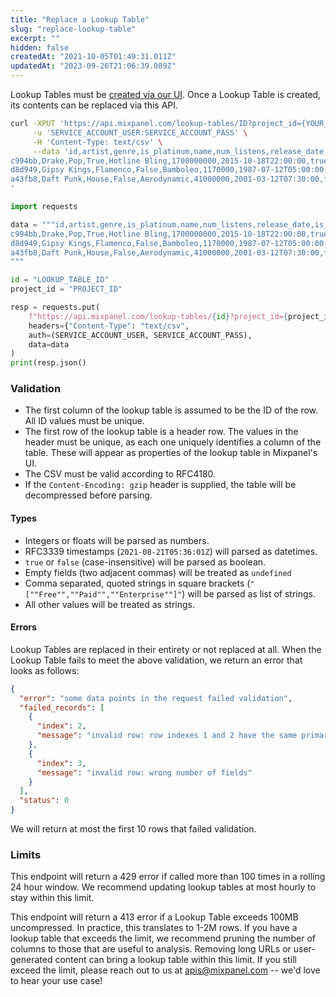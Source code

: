 ```yaml
---
title: "Replace a Lookup Table"
slug: "replace-lookup-table"
excerpt: ""
hidden: false
createdAt: "2021-10-05T01:49:31.011Z"
updatedAt: "2023-09-26T21:06:39.089Z"
---
```

Lookup Tables must be [created via our UI](/pages/docs/tracking/how-tos/lookup-tables). Once a Lookup Table is created, its contents can be replaced via this API.

```sh
curl -XPUT 'https://api.mixpanel.com/lookup-tables/ID?project_id={YOUR_PROJECT_ID}' \
     -u 'SERVICE_ACCOUNT_USER:SERVICE_ACCOUNT_PASS' \
     -H 'Content-Type: text/csv' \
     --data 'id,artist,genre,is_platinum,name,num_listens,release_date,is_top_40
c994bb,Drake,Pop,True,Hotline Bling,1700000000,2015-10-18T22:00:00,true
d8d949,Gipsy Kings,Flamenco,False,Bamboleo,1170000,1987-07-12T05:00:00,false
a43fb8,Daft Punk,House,False,Aerodynamic,41000000,2001-03-12T07:30:00,false
'
```
```python
import requests

data = """id,artist,genre,is_platinum,name,num_listens,release_date,is_top_40
c994bb,Drake,Pop,True,Hotline Bling,1700000000,2015-10-18T22:00:00,true
d8d949,Gipsy Kings,Flamenco,False,Bamboleo,1170000,1987-07-12T05:00:00,false
a43fb8,Daft Punk,House,False,Aerodynamic,41000000,2001-03-12T07:30:00,false
"""

id = "LOOKUP_TABLE_ID"
project_id = "PROJECT_ID"

resp = requests.put(
    f"https://api.mixpanel.com/lookup-tables/{id}?project_id={project_id}",
    headers={"Content-Type": "text/csv",
    auth=(SERVICE_ACCOUNT_USER, SERVICE_ACCOUNT_PASS),
    data=data
)
print(resp.json()
```

### Validation
* The first column of the lookup table is assumed to be the ID of the row. All ID values must be unique.
* The first row of the lookup table is a header row. The values in the header must be unique, as each one uniquely identifies a column of the table. These will appear as properties of the lookup table in Mixpanel's UI.
* The CSV must be valid according to RFC4180.
* If the `Content-Encoding: gzip` header is supplied, the table will be decompressed before parsing.

#### Types
* Integers or floats will be parsed as numbers.
* RFC3339 timestamps (`2021-08-21T05:36:01Z`) will parsed as datetimes.
* `true` or `false` (case-insensitive) will be parsed as boolean.
* Empty fields (two adjacent commas) will be treated as `undefined`
* Comma separated, quoted strings in square brackets (`"[""Free"",""Paid"",""Enterprise""]"`) will be parsed as list of strings.
* All other values will be treated as strings.

#### Errors
Lookup Tables are replaced in their entirety or not replaced at all. When the Lookup Table fails to meet the above validation, we return an error that looks as follows:

```json
{
  "error": "some data points in the request failed validation",
  "failed_records": [
    {
      "index": 2,
      "message": "invalid row: row indexes 1 and 2 have the same primary key"
    },
    {
      "index": 3,
      "message": "invalid row: wrong number of fields"
    }
  ],
  "status": 0
}
```

We will return at most the first 10 rows that failed validation.

### Limits
This endpoint will return a 429 error if called more than 100 times in a rolling 24 hour window. We recommend updating lookup tables at most hourly to stay within this limit.

This endpoint will return a 413 error if a Lookup Table exceeds 100MB uncompressed. In practice, this translates to 1-2M rows. If you have a lookup table that exceeds the limit, we recommend pruning the number of columns to those that are useful to analysis. Removing long URLs or user-generated content can bring a lookup table within this limit. If you still exceed the limit, please reach out to us at apis@mixpanel.com -- we'd love to hear your use case!
